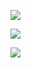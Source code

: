 

![](https://youpaiyun.zongqilive.cn/image/20200604193059.png)



![](https://youpaiyun.zongqilive.cn/image/20200604193107.png)

![](https://youpaiyun.zongqilive.cn/image/20200604193117.png)

